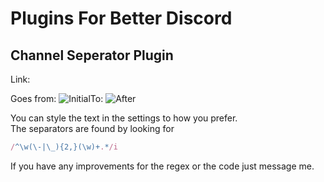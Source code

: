 # Plugins For Better Discord  
  
## Channel Seperator Plugin  
  
Link:  
  
Goes from: ![Initial](http://i.imgur.com/0R8wvDV.png)To: ![After](http://i.imgur.com/Ke9N1DI.png)  
  
You can style the text in the settings to how you prefer.  
The separators are found by looking for 
```javascript
/^\w(\-|\_){2,}(\w)+.*/i
```

If you have any improvements for the regex or the code just message me.
